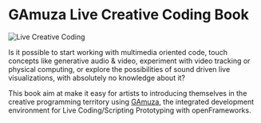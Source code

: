 # GAmuza Live Creative Coding Book

![Live Creative Coding](http://gamuza.d3cod3.org/graphics/GABook.jpg "Live Creative Coding")

Is it possible to start working with multimedia oriented code, touch concepts like generative audio & video, experiment with video tracking or physical computing, or explore the possibilities of sound driven live visualizations, with absolutely no knowledge about it?

This book aim at make it easy for artists to introducing themselves in the creative programming territory using [GAmuza](https://github.com/d3cod3/GAmuza), the integrated development environment for Live Coding/Scripting Prototyping with openFrameworks.
